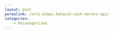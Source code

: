 ```yaml
---
layout: post
permalink: /arti-mimpi-kekasih-naik-kereta-api/
categories:
    - Uncategorized
---
```


